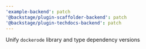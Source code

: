 ```yaml
---
'example-backend': patch
'@backstage/plugin-scaffolder-backend': patch
'@backstage/plugin-techdocs-backend': patch
---
```


Unify `dockerode` library and type dependency versions
